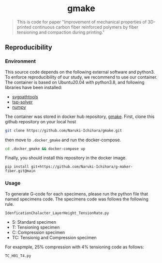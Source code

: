 <h1 align=center>gmake</h1>

> This is code for paper "Improvement of mechanical properties of 3D-printed continuous carbon fiber reinforced polymers by fiber tensioning and compaction during printing."

## Reproducibility
### Environment
This source code depends on the following external software and python3. To enforce reproducibility of our study, we recommend to use our container.
The container is based on Ubuntu20.04 with python3.8, and following libraries have been installed:

* [svgpathtools](https://github.com/mathandy/svgpathtools)
* [tsp-solver](https://github.com/dmishin/tsp-solver)
* [numpy](https://github.com/numpy/numpy)

The container was stored in docker hub repository, [gmake](https://hub.docker.com/repository/docker/ichiharanaruki/gmake).
First, clone this github repository on your local host
```bash
git clone https://github.com/Naruki-Ichihara/gmake.git
```
then move to `.docker_gmake` and run the docker-compose.
```bash
cd .docker_gmake && docker-compose up
```
Finally, you should install this repository in the docker image.
```
pip install git+https://github.com/Naruki-Ichihara/g-maker-fiber.git@main
```

### Usage
To generate G-code for each specimens, please run the python file that named specimens code.
The specimens code was follows the following rule.
```
IdenficationChalacter_LayerHeight_TensionRate.py
```

* S: Standard specimen
* T: Tensioning specimen
* C: Compression specimen
* TC: Tensionig and Compression specimen

For exapmple, 25% compression with 4% tensioning code as follows:
```
TC_H01_T4.py
```
